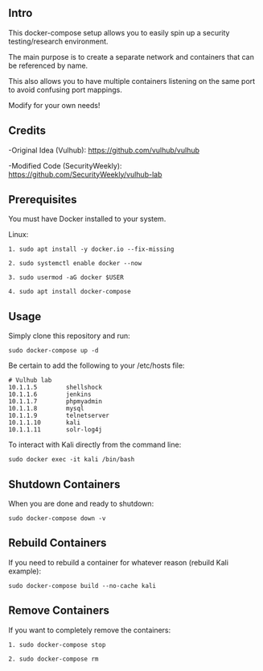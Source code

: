 ## Intro

This docker-compose setup allows you to easily spin up a security testing/research environment.

The main purpose is to create a separate network and containers that can be referenced by name.

This also allows you to have multiple containers listening on the same port to avoid confusing port mappings.

Modify for your own needs!


## Credits

-Original Idea (Vulhub): https://github.com/vulhub/vulhub

-Modified Code (SecurityWeekly): https://github.com/SecurityWeekly/vulhub-lab


## Prerequisites

You must have Docker installed to your system.

Linux:
```
1. sudo apt install -y docker.io --fix-missing

2. sudo systemctl enable docker --now

3. sudo usermod -aG docker $USER

4. sudo apt install docker-compose

```


## Usage

Simply clone this repository and run:

``
sudo docker-compose up -d
``

Be certain to add the following to your /etc/hosts file:

```
# Vulhub lab
10.1.1.5        shellshock
10.1.1.6        jenkins
10.1.1.7        phpmyadmin
10.1.1.8        mysql
10.1.1.9        telnetserver
10.1.1.10       kali
10.1.1.11       solr-log4j

```

To interact with Kali directly from the command line:
```
sudo docker exec -it kali /bin/bash
```


## Shutdown Containers
When you are done and ready to shutdown:
```
sudo docker-compose down -v
```

## Rebuild Containers
If you need to rebuild a container for whatever reason (rebuild Kali example):
```
sudo docker-compose build --no-cache kali
```


## Remove Containers
If you want to completely remove the containers:
```
1. sudo docker-compose stop

2. sudo docker-compose rm
```
